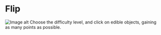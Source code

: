 # Flip
![Image alt](https://play-static.unity.com/20211224/p/images/f764d071-558d-4bc9-9853-11925228def7_5.png) 
Choose the difficulty level, and click on edible objects, gaining as many points as possible.
